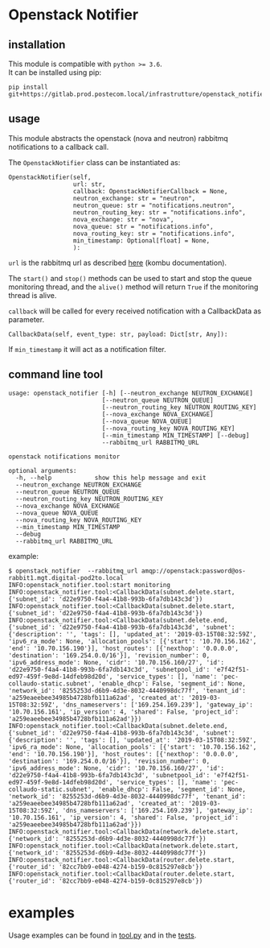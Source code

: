 # Openstack Notifier

## installation

This module is compatible with `python >= 3.6`.     
It can be installed using pip:

`````
pip install git+https://gitlab.prod.postecom.local/infrastrutture/openstack_notifier/
`````

## usage

This module abstracts the openstack (nova and neutron) rabbitmq
notifications to a callback call.

The `OpenstackNotifier` class can be instantiated as:
`````
OpenstackNotifier(self,
                  url: str,
                  callback: OpenstackNotifierCallback = None,
                  neutron_exchange: str = "neutron",
                  neutron_queue: str = "notifications.neutron",
                  neutron_routing_key: str = "notifications.info",
                  nova_exchange: str = "nova",
                  nova_queue: str = "notifications.info",
                  nova_routing_key: str = "notifications.info",
                  min_timestamp: Optional[float] = None,
                  ):
`````

`url` is the rabbitmq url as described [here](http://docs.celeryproject.org/projects/kombu/en/latest/userguide/connections.html#urls) (kombu documentation).

The `start()` and `stop()` methods can be used to start and stop the
queue monitoring thread, and the `alive()` method will return `True` if
the monitoring thread is alive.

`callback` will be called for every received notification with a
CallbackData as parameter.
`````
CallbackData(self, event_type: str, payload: Dict[str, Any]):
`````

If `min_timestamp` it will act as a notification filter.



## command line tool

`````
usage: openstack_notifier [-h] [--neutron_exchange NEUTRON_EXCHANGE]
                          [--neutron_queue NEUTRON_QUEUE]
                          [--neutron_routing_key NEUTRON_ROUTING_KEY]
                          [--nova_exchange NOVA_EXCHANGE]
                          [--nova_queue NOVA_QUEUE]
                          [--nova_routing_key NOVA_ROUTING_KEY]
                          [--min_timestamp MIN_TIMESTAMP] [--debug]
                          --rabbitmq_url RABBITMQ_URL

openstack notifications monitor

optional arguments:
  -h, --help            show this help message and exit
  --neutron_exchange NEUTRON_EXCHANGE
  --neutron_queue NEUTRON_QUEUE
  --neutron_routing_key NEUTRON_ROUTING_KEY
  --nova_exchange NOVA_EXCHANGE
  --nova_queue NOVA_QUEUE
  --nova_routing_key NOVA_ROUTING_KEY
  --min_timestamp MIN_TIMESTAMP
  --debug
  --rabbitmq_url RABBITMQ_URL
`````

example:

`````
$ openstack_notifier  --rabbitmq_url amqp://openstack:password@os-rabbit1.mgt.digital-pod2to.local
INFO:openstack_notifier.tool:start monitoring
INFO:openstack_notifier.tool:<CallbackData(subnet.delete.start, {'subnet_id': 'd22e9750-f4a4-41b8-993b-6fa7db143c3d'})
INFO:openstack_notifier.tool:<CallbackData(subnet.delete.start, {'subnet_id': 'd22e9750-f4a4-41b8-993b-6fa7db143c3d'})
INFO:openstack_notifier.tool:<CallbackData(subnet.delete.end, {'subnet_id': 'd22e9750-f4a4-41b8-993b-6fa7db143c3d', 'subnet': {'description': '', 'tags': [], 'updated_at': '2019-03-15T08:32:59Z', 'ipv6_ra_mode': None, 'allocation_pools': [{'start': '10.70.156.162', 'end': '10.70.156.190'}], 'host_routes': [{'nexthop': '0.0.0.0', 'destination': '169.254.0.0/16'}], 'revision_number': 0, 'ipv6_address_mode': None, 'cidr': '10.70.156.160/27', 'id': 'd22e9750-f4a4-41b8-993b-6fa7db143c3d', 'subnetpool_id': 'e7f42f51-ed97-459f-9e8d-14dfeb98d20d', 'service_types': [], 'name': 'pec-collaudo-static.subnet', 'enable_dhcp': False, 'segment_id': None, 'network_id': '8255253d-d6b9-4d3e-8032-4440998dc77f', 'tenant_id': 'a259eaeebee34985b4728bfb111a62ad', 'created_at': '2019-03-15T08:32:59Z', 'dns_nameservers': ['169.254.169.239'], 'gateway_ip': '10.70.156.161', 'ip_version': 4, 'shared': False, 'project_id': 'a259eaeebee34985b4728bfb111a62ad'}})
INFO:openstack_notifier.tool:<CallbackData(subnet.delete.end, {'subnet_id': 'd22e9750-f4a4-41b8-993b-6fa7db143c3d', 'subnet': {'description': '', 'tags': [], 'updated_at': '2019-03-15T08:32:59Z', 'ipv6_ra_mode': None, 'allocation_pools': [{'start': '10.70.156.162', 'end': '10.70.156.190'}], 'host_routes': [{'nexthop': '0.0.0.0', 'destination': '169.254.0.0/16'}], 'revision_number': 0, 'ipv6_address_mode': None, 'cidr': '10.70.156.160/27', 'id': 'd22e9750-f4a4-41b8-993b-6fa7db143c3d', 'subnetpool_id': 'e7f42f51-ed97-459f-9e8d-14dfeb98d20d', 'service_types': [], 'name': 'pec-collaudo-static.subnet', 'enable_dhcp': False, 'segment_id': None, 'network_id': '8255253d-d6b9-4d3e-8032-4440998dc77f', 'tenant_id': 'a259eaeebee34985b4728bfb111a62ad', 'created_at': '2019-03-15T08:32:59Z', 'dns_nameservers': ['169.254.169.239'], 'gateway_ip': '10.70.156.161', 'ip_version': 4, 'shared': False, 'project_id': 'a259eaeebee34985b4728bfb111a62ad'}})
INFO:openstack_notifier.tool:<CallbackData(network.delete.start, {'network_id': '8255253d-d6b9-4d3e-8032-4440998dc77f'})
INFO:openstack_notifier.tool:<CallbackData(network.delete.start, {'network_id': '8255253d-d6b9-4d3e-8032-4440998dc77f'})
INFO:openstack_notifier.tool:<CallbackData(router.delete.start, {'router_id': '82cc7bb9-e048-4274-b159-0c815297e8cb'})
INFO:openstack_notifier.tool:<CallbackData(router.delete.start, {'router_id': '82cc7bb9-e048-4274-b159-0c815297e8cb'})
`````

# examples

Usage examples can be found in [tool.py](openstack_notifier/tool.py) and
in the [tests](tests/).
